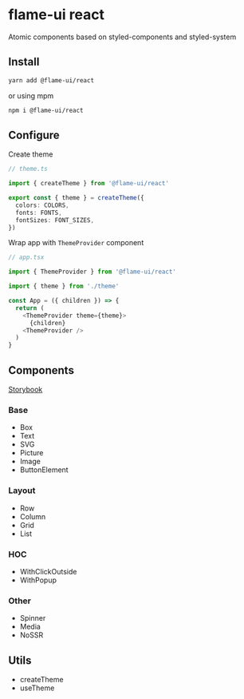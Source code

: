 # flame-ui react

Atomic components based on styled-components and styled-system

## Install

```bash
yarn add @flame-ui/react
```

or using mpm

```bash
npm i @flame-ui/react
```

## Configure

Create theme
```ts
// theme.ts

import { createTheme } from '@flame-ui/react'

export const { theme } = createTheme({
  colors: COLORS,
  fonts: FONTS,
  fontSizes: FONT_SIZES,
})
```

Wrap app with `ThemeProvider` component
```ts
// app.tsx

import { ThemeProvider } from '@flame-ui/react'

import { theme } from './theme'

const App = ({ children }) => {
  return (
    <ThemeProvider theme={theme}>
      {children}
    <ThemeProvider />
  )
}
```

## Components

[Storybook](https://5fb2ee73cc0d4700216e9e2f-qidhfeihdr.chromatic.com/?path=/story/components-box--default)

### Base

- Box
- Text
- SVG
- Picture
- Image
- ButtonElement

### Layout

- Row
- Column
- Grid
- List

### HOC

- WithClickOutside
- WithPopup

### Other

- Spinner
- Media
- NoSSR

## Utils

- createTheme
- useTheme
